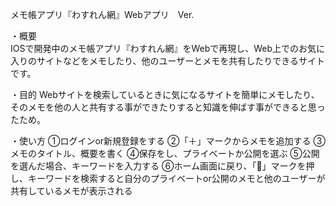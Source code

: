 メモ帳アプリ『わすれん網』Webアプリ　Ver.<br>

・概要<br>
IOSで開発中のメモ帳アプリ『わすれん網』をWebで再現し、Web上でのお気に入りのサイトなどをメモしたり、他のユーザーとメモを共有したりできるサイトです。

・目的
Webサイトを検索しているときに気になるサイトを簡単にメモしたり、そのメモを他の人と共有する事ができたりすると知識を伸ばす事ができると思ったため。

・使い方
①ログインor新規登録をする
②「＋」マークからメモを追加する
③メモのタイトル、概要を書く
④保存をし、プライベートか公開を選ぶ
⑤公開を選んだ場合、キーワードを入力する
⑥ホーム画面に戻り、「🔎」マークを押し、キーワードを検索すると自分のプライベートor公開のメモと他のユーザーが共有しているメモが表示される
